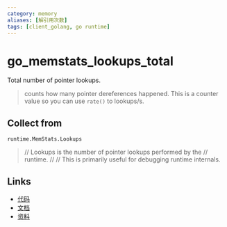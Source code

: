 ```yaml
---
category: memory
aliases: [解引用次数]
tags: [client_golang, go runtime]
---
```

# go_memstats_lookups_total

Total number of pointer lookups.

> counts how many pointer dereferences happened. This is a counter value so you can use `rate()` to lookups/s.

## Collect from

`runtime.MemStats.Lookups`

> // Lookups is the number of pointer lookups performed by the
> // runtime.
> //
> // This is primarily useful for debugging runtime internals.

## Links

- [代码](https://github.com/prometheus/client_golang/blob/master/prometheus/go_collector.go#L118)
- [文档](https://golang.org/pkg/runtime/#MemStats)
- [资料](https://povilasv.me/prometheus-go-metrics/#)